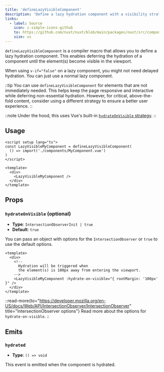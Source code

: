 ```yaml
---
title: 'defineLazyVisibleComponent'
description: 'Define a lazy hydration component with a visibility strategy.'
links:
  - label: Source
    icon: i-simple-icons-github
    to: https://github.com/nuxt/nuxt/blob/main/packages/nuxt/src/components/plugins/lazy-hydration-macro-transform.ts
    size: xs
---
```


`defineLazyVisibleComponent` is a compiler macro that allows you to define a lazy hydration component. This enables deferring the hydration of a component until the element(s) become visible in the viewport.

When using `v-if="false"` on a lazy component, you might not need delayed hydration. You can just use a normal lazy component.

::tip
You can use `defineLazyVisibleComponent` for elements that are not immediately needed. This helps keep the page responsive and interactive while deferring non-essential hydration. However, for critical, above-the-fold content, consider using a different strategy to ensure a better user experience.
::

::note
Under the hood, this uses Vue's built-in [`hydrateOnVisible` strategy](https://vuejs.org/guide/components/async.html#hydrate-on-visible).
::

## Usage

```vue
<script setup lang="ts">
const LazyVisibleMyComponent = defineLazyVisibleComponent(
  () => import('./components/MyComponent.vue')
)
</script>

<template>
  <div>
    <LazyVisibleMyComponent />
  </div>
</template>
```

## Props

### `hydrateOnVisible` (optional)

- **Type**: `IntersectionObserverInit | true`
- **Default**: `true`

You can pass an object with options for the `IntersectionObserver` or `true` to use the default options.

```vue
<template>
  <div>
    <!-- 
      Hydration will be triggered when
      the element(s) is 100px away from entering the viewport.
    -->
    <LazyVisibleMyComponent :hydrate-on-visible="{ rootMargin: '100px' }" />
  </div>
</template>
```

::read-more{to="https://developer.mozilla.org/en-US/docs/Web/API/IntersectionObserver/IntersectionObserver" title="IntersectionObserver options"}
Read more about the options for `hydrate-on-visible`.
::

## Emits

### `hydrated`

- **Type**: `() => void`

This event is emitted when the component is hydrated.
